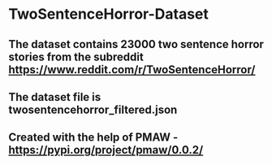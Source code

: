 # TwoSentenceHorror-Dataset

## The dataset contains 23000 two sentence horror stories from the subreddit https://www.reddit.com/r/TwoSentenceHorror/
## The dataset file is twosentencehorror_filtered.json 

## Created with the help of PMAW - https://pypi.org/project/pmaw/0.0.2/
